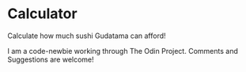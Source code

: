 # Calculator

Calculate how much sushi Gudatama can afford! 

I am a code-newbie working through The Odin Project.
Comments and Suggestions are welcome!
